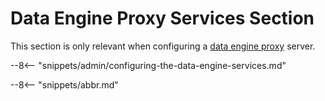 <!-- SPDX-License-Identifier: CC-BY-4.0 -->
<!-- Copyright Contributors to the Egeria project. -->

# Data Engine Proxy Services Section

This section is only relevant when configuring a [data engine proxy](/concepts/data-engine-proxy) server.

--8<-- "snippets/admin/configuring-the-data-engine-services.md"

--8<-- "snippets/abbr.md"
